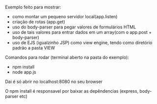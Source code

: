 Exemplo feito para mostrar:

* como montar um pequeno servidor local(app.listen)
* criação de rotas (app.get)
* uso do body-parser para pegar valores de formulários HTML
* uso de tais valores para entrar dados em um array(com o app.post + body-parser)
* uso de EJS (igualzinho JSP) como view engine, tendo como diretório padrão a pasta VIEW

Comandos para rodar (terminal aberto na pasta do exemplo):
* npm install
* node app.js

Dai é só abrir no localhost:8080 no seu browser

O npm install é responsavel por baixar as depêndencias (express, body-parser etc)
